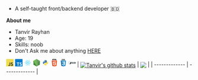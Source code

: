 - A self-taught front/backend developer 🇧🇩

**About me**
- Tanvir Rayhan
- Age: 19
- Skills: noob
- Don't Ask me about anything [HERE](https://facebook.com/tanvir.dxd)

<code><img height="20" alt="javascript" src="https://raw.githubusercontent.com/github/explore/80688e429a7d4ef2fca1e82350fe8e3517d3494d/topics/javascript/javascript.png"></code>
<code><img height="20" alt="typescript" src="https://raw.githubusercontent.com/github/explore/80688e429a7d4ef2fca1e82350fe8e3517d3494d/topics/typescript/typescript.png"></code>
<code><img height="20" alt="react" src="https://raw.githubusercontent.com/github/explore/80688e429a7d4ef2fca1e82350fe8e3517d3494d/topics/react/react.png"></code>
<code><img height="20" alt="nodejs" src="https://raw.githubusercontent.com/github/explore/80688e429a7d4ef2fca1e82350fe8e3517d3494d/topics/nodejs/nodejs.png"></code>
<code><img height="20" alt="python" src="https://raw.githubusercontent.com/github/explore/80688e429a7d4ef2fca1e82350fe8e3517d3494d/topics/python/python.png"></code>
<code><img height="20" alt="html" src="https://raw.githubusercontent.com/github/explore/80688e429a7d4ef2fca1e82350fe8e3517d3494d/topics/html/html.png"></code>
<code><img height="20" alt="css" src="https://raw.githubusercontent.com/github/explore/80688e429a7d4ef2fca1e82350fe8e3517d3494d/topics/css/css.png"></code>
<code><img height="20" alt="bash" src="https://raw.githubusercontent.com/github/explore/80688e429a7d4ef2fca1e82350fe8e3517d3494d/topics/bash/bash.png"></code>
| <a href="https://github.com/Tanvir0999/"><img align="center" src="https://app.only-fans.club/readme?username=Tanvir0999&show_icons=true&include_all_commits=true&hide_border=true&theme=dark" alt="Tanvir's github stats" /></a> | <a href="https://github.com/Tanvir0999/"><img align="center" src="https://app.only-fans.club/readme/top-langs/?username=Tanvir0999&layout=compact&hide_border=true&theme=dark" /></a> |
| ------------- | ------------- |
